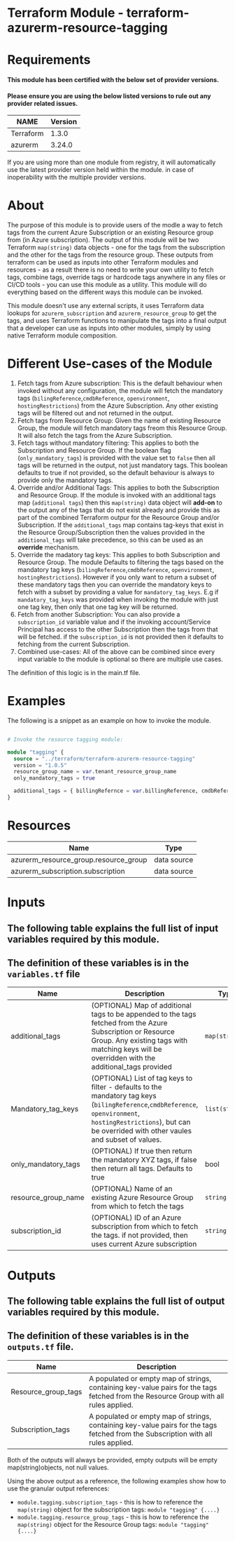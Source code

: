 # Terraform Module - terraform-azurerm-resource-tagging

# Requirements

#### This module has been certified with the below set of provider versions.

#### Please ensure you are using the below listed versions to rule out any provider related issues.

| NAME      | Version  |
|-----------|----------|
| Terraform | 1.3.0    | 
| azurerm   | 3.24.0   |

<font size=”2”> If you are using more than one module from registry, it will automatically use the latest provider version held within the module. in case of inoperability with the multiple provider versions. </font>

# About

<font size=”2”> The purpose of this module is to provide users of the modle a way to fetch tags from the current Azure Subscription or an existing Resource group from (in Azure subscription). The output of this module will be two Terraform ``map(string)`` data objects - one for the tags from the subscription and the other for the tags from the resource group. These outputs from terraform can be used as inputs into other Terraform modules and resources - as a result there is no need to write your own utility to fetch tags, combine tags, override tags or hardcode tags anywhere in any files or CI/CD tools - you can use this module as a utility. This module will do everything based on the different ways this module can be invoked.
  
  This module doesn't use any external scripts, it uses Terraform data lookups for ``azurerm_subscription`` and ``azurerm_resource_group`` to get the tags, and uses Terraform functions to manipulate the tags into a final output that a developer can use as inputs into other modules, simply by using native Terraform module composition.</font>
  
# Different Use-cases of the Module

1. Fetch tags from Azure subscription: This is the default behaviour when invoked without any configuration, the module will fetch the mandatory tags (``bilingReference``,``cmdbReference``, ``openvironment``, ``hostingRestrictions``) from the Azure Subscription. Any other existing tags will be filtered out and not returned in the output.
2. Fetch tags from Resource Group: Given the name of existing Resource Group, the module will fetch mandatory tags freom this Resource Group. It will also fetch the tags from the Azure Subscription.
3. Fetch tags without mandatory filtering: This applies to both the Subscription and Resource Group. If the boolean flag (``only_mandatory_tags``) is provided with the value set to ``false`` then all tags will be returned in the output, not just mandatory tags. This boolean defaults to true if not provided, so the default behaviour is always to provide only the mandatory tags.
4. Override and/or Additional Tags: This applies to both the Subscription and Resource Group. If the module is invoked with an additional tags map (``additional tags``) then this ``map(string)`` data object will **add-on** to the output any of the tags that do not exist already and provide this as part of the combined Terraform outpur for the Resource Group and/or Subscription. If the ``additional_tags`` map contains tag-keys that exist in the Resource Group/Subscription then the values provided in the ``additional_tags`` will take precedence, so this can be used as an **override** mechanism.
5. Override the madatory tag keys: This applies to both Subscription and Resource Group. The module Defaults to filtering the tags based on the mandatory tag keys (``bilingReference``,``cmdbReference``, ``openvironment``, ``hostingRestrictions``). However if you only want to return a subset of these mandatory tags then you can override the mandatory keys to fetch with a subset by providing a value for ``mandatory_tag_keys``. E.g if ``mandatory_tag_keys`` was provided when invoking the module with just one tag key, then only that one tag key will be returned.
6. Fetch from another Subscription: You can also provide a ``subscription_id`` variable value and if the invoking account/Service Principal has access to the other Subscription then the tags from that will be fetched. if  the ``subscription_id`` is not provided then it defaults to fetching from the current Subscription.
7. Combined use-cases: All of the above can be combined since every input variable to the module is optional so there are multiple use cases.

<font size=”2”> The definition of this logic is in the main.tf file. </font>

# Examples

<font size=”2”> The following is a snippet as an example on how to invoke the module. </font>

````terraform

# Invoke the resource tagging module:

module "tagging" {
  source = "../terraform/terraform-azurerm-resource-tagging"
  version = "1.0.5"
  resource_group_name = var.tenant_resource_group_name
  only_mandatory_tags = true

  additional_tags = { billingRefernce = var.billingReference, cmdbReference = var.cmdbReference }
}
````

# Resources

| Name | Type |
|-----------------|-----------------|
| azurerm_resource_group.resource_group   | data source   |
| azurerm_subscription.subscription   | data source  |

# Inputs

## The following table explains the full list of input variables required by this module.

## The definition of these variables is in the ``variables.tf`` file

| Name         | Description  | Type      | Default   | Required   |
|--------------|--------------|-----------|-----------|------------|
| additional_tags | (OPTIONAL) Map of additional tags to be appended to the tags fetched from the Azure Subscription or Resource Group. Any existing tags with matching keys will be overridden with the additional_tags provided | ``map(string)`` | ``{}`` | no  |
| Mandatory_tag_keys | (OPTIONAL) List of tag keys to filter - defaults to the mandatory tag keys (``bilingReference``,``cmdbReference``, ``openvironment``, ``hostingRestrictions``), but can be overrided with other vaules and subset of values. | ``list(string)`` | [``bilingReference``,``cmdbReference``, ``openvironment``, ``hostingRestrictions``] | no |
| only_mandatory_tags| (OPTIONAL) If true then return the mandatory XYZ tags, if false then return all tags. Defaults to true | bool | true  | no |
| resource_group_name | (OPTIONAL) Name of an existing Azure Resource Group from which to fetch the tags | ``string`` | ``""`` | no |
| subscription_id | (OPTIONAL) ID of an Azure subscription from which to fetch the tags. if not provided, then uses current Azure subscription | ``string`` | ``""`` | no |

# Outputs

## The following table explains the full list of output variables required by this module.

## The definition of these variables is in the ``outputs.tf`` file.

| Name | Description |
|-----------------|-----------------|
| Resource_group_tags | A populated or empty map of strings, containing key-value pairs for the tags fetched from the Resource Group with all rules applied. |
| Subscription_tags | A populated or empty map of strings, containing key-value pairs for the tags fetched from the Subscription with all rules applied. |

<font size=”2”> Both of the outputs will always be provided, empty outputs will be empty map(string)objects, not null values. </font>

<font size=”2”> Using the above output as a reference, the following examples show how to use the granular output references: </font>

- ``module.tagging.subscription_tags`` - this is how to reference the ``map(string)`` object for the subscription tags: ``module "tagging" {....}``
- ``module.tagging.resource_group_tags`` - this is how to reference the ``map(string)`` object for the Resource Group tags: ``module "tagging" {....}``

